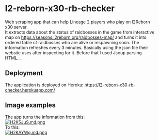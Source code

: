 ﻿# l2-reborn-x30-rb-checker
Web scraping app that can help Lineage 2 players who play on l2Reborn x30 server.  
It extracts data about the status of raidbosses in the game from interactive map on https://seasons.l2reborn.org/raidbosses-map/ and turns it into ordered table of raidbosses who are alive or respawning soon. The information refreshes every 3 minutes. Basically using the json file their website uses after inspecting for it. Before that I used Jsoup parsing HTML...  

## Deployment
The application is deployed on Heroku: https://l2-reborn-x30-rb-checker.herokuapp.com/  

## Image examples
The app turns the information from this:  
[![H2K5JuS.md.png](https://iili.io/H2K5JuS.md.png)](https://freeimage.host/i/H2K5JuS)  
To this:  
[![H2KAYWg.md.png](https://iili.io/H2KAYWg.md.png)](https://freeimage.host/i/H2KAYWg)
